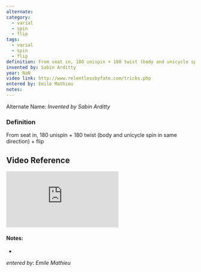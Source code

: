 ```yaml
---
alternate: 
category:
  - varial
  - spin
  - flip
tags:
  - varial
  - spin
  - flip
definition: From seat in, 180 unispin + 180 twist (body and unicycle spin in same direction) + flip
invented by: Sabin Arditty
year: NaN
video link: http://www.relentlessbyfate.com/tricks.php
entered by: Emile Mathieu
notes: 
---
```

Alternate Name: 
*Invented by Sabin Arditty*

### Definition
From seat in, 180 unispin + 180 twist (body and unicycle spin in same direction) + flip

## Video Reference
![video](http://www.relentlessbyfate.com/tricks.php)

#### Notes:
- 
*entered by: Emile Mathieu*
